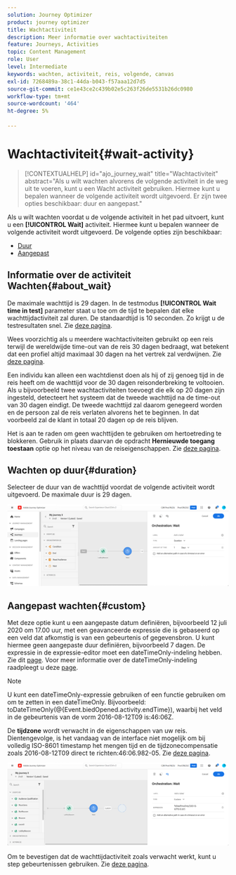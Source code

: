 ```yaml
---
solution: Journey Optimizer
product: journey optimizer
title: Wachtactiviteit
description: Meer informatie over wachtactiviteiten
feature: Journeys, Activities
topic: Content Management
role: User
level: Intermediate
keywords: wachten, activiteit, reis, volgende, canvas
exl-id: 7268489a-38c1-44da-b043-f57aaa12d7d5
source-git-commit: ce1e43ce2c439b02e5c263f26de5531b26dc0980
workflow-type: tm+mt
source-wordcount: '464'
ht-degree: 5%

---
```


# Wachtactiviteit{#wait-activity}

>[!CONTEXTUALHELP]
>id="ajo_journey_wait"
>title="Wachtactiviteit"
>abstract="Als u wilt wachten alvorens de volgende activiteit in de weg uit te voeren, kunt u een Wacht activiteit gebruiken. Hiermee kunt u bepalen wanneer de volgende activiteit wordt uitgevoerd. Er zijn twee opties beschikbaar: duur en aangepast."

Als u wilt wachten voordat u de volgende activiteit in het pad uitvoert, kunt u een **[!UICONTROL Wait]** activiteit. Hiermee kunt u bepalen wanneer de volgende activiteit wordt uitgevoerd. De volgende opties zijn beschikbaar:

* [Duur](#duration)
* [Aangepast](#custom)

<!--
* [Email send time optimization](#email_send_time_optimization)
* [Fixed date](#fixed_date) 
-->

## Informatie over de activiteit Wachten{#about_wait}

De maximale wachttijd is 29 dagen. In de testmodus **[!UICONTROL Wait time in test]** parameter staat u toe om de tijd te bepalen dat elke wachttijdactiviteit zal duren. De standaardtijd is 10 seconden. Zo krijgt u de testresultaten snel. Zie [deze pagina](../building-journeys/testing-the-journey.md).

Wees voorzichtig als u meerdere wachtactiviteiten gebruikt op een reis terwijl de wereldwijde time-out van de reis 30 dagen bedraagt, wat betekent dat een profiel altijd maximaal 30 dagen na het vertrek zal verdwijnen. Zie [deze pagina](../building-journeys/journey-gs.md#global_timeout).

Een individu kan alleen een wachtdienst doen als hij of zij genoeg tijd in de reis heeft om de wachttijd voor de 30 dagen reisonderbreking te voltooien. Als u bijvoorbeeld twee wachtactiviteiten toevoegt die elk op 20 dagen zijn ingesteld, detecteert het systeem dat de tweede wachttijd na de time-out van 30 dagen eindigt. De tweede wachttijd zal daarom genegeerd worden en de persoon zal de reis verlaten alvorens het te beginnen. In dat voorbeeld zal de klant in totaal 20 dagen op de reis blijven.

Het is aan te raden om geen wachttijden te gebruiken om hertoetreding te blokkeren. Gebruik in plaats daarvan de opdracht **Hernieuwde toegang toestaan** optie op het niveau van de reiseigenschappen. Zie [deze pagina](../building-journeys/journey-gs.md#entrance).

## Wachten op duur{#duration}

Selecteer de duur van de wachttijd voordat de volgende activiteit wordt uitgevoerd. De maximale duur is 29 dagen.

![](assets/journey55.png)

<!--
## Fixed date wait{#fixed_date}

Select the date for the execution of the next activity.

![](assets/journey56.png)

-->

## Aangepast wachten{#custom}

Met deze optie kunt u een aangepaste datum definiëren, bijvoorbeeld 12 juli 2020 om 17.00 uur, met een geavanceerde expressie die is gebaseerd op een veld dat afkomstig is van een gebeurtenis of gegevensbron. U kunt hiermee geen aangepaste duur definiëren, bijvoorbeeld 7 dagen. De expressie in de expressie-editor moet een dateTimeOnly-indeling hebben. Zie dit [page](expression/expressionadvanced.md). Voor meer informatie over de dateTimeOnly-indeling raadpleegt u deze [page](expression/data-types.md).

>[!NOTE]
>
>U kunt een dateTimeOnly-expressie gebruiken of een functie gebruiken om om te zetten in een dateTimeOnly. Bijvoorbeeld: toDateTimeOnly(@{Event.biedOpened.activity.endTime}), waarbij het veld in de gebeurtenis van de vorm 2016-08-12T09 is:46:06Z.
>
>De **tijdzone** wordt verwacht in de eigenschappen van uw reis. Dientengevolge, is het vandaag van de interface niet mogelijk om bij volledig ISO-8601 timestamp het mengen tijd en de tijdzonecompensatie zoals 2016-08-12T09 direct te richten:46:06.982-05. Zie [deze pagina](../building-journeys/timezone-management.md).

![](assets/journey57.png)

Om te bevestigen dat de wachttijdactiviteit zoals verwacht werkt, kunt u step gebeurtenissen gebruiken. Zie [deze pagina](../reports/query-examples.md#common-queries).

<!--## Email send time optimization{#email_send_time_optimization}

This type of wait uses a score calculated in Adobe Experience Platform. The score calculates the propensity to click or open an email in the future based on past behavior. Note that the algorithm calculating the score needs a certain amount of data to work. As a result, when it does not have enough data, the default wait time will apply. At publication time, you’ll be notified that the default time applies.

>[!NOTE]
>
>The first event of your journey must have a namespace.
>
>This capability is only available after an **[!UICONTROL Email]** activity. You need to have Adobe Campaign Standard.

1. In the **[!UICONTROL Amount of time]** field, define the number of hours to consider to optimize email sending.
1. In the **[!UICONTROL Optimization type]** field, choose if the optimization should increase clicks or opens.
1. In the **[!UICONTROL Default time]** field, define the default time to wait if the predictive send time score is not available.

    >[!NOTE]
    >
    >Note that the send time score can be unavailable because there is not enough data to perform the calculation. In this case, you will be informed, at publication time, that the default time applies.

![](assets/journey57bis.png)-->
